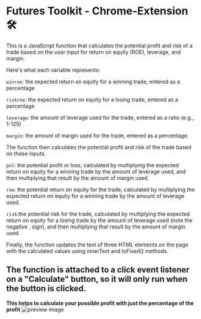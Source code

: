 # Futures Toolkit - Chrome-Extension 🛠

This is a JavaScript function that calculates the potential profit and risk of a trade based on the user input for return on equity (ROE), leverage, and margin.

Here's what each variable represents:

`winroe`: the expected return on equity for a winning trade, entered as a percentage

`riskroe`: the expected return on equity for a losing trade, entered as a percentage

`leverage`: the amount of leverage used for the trade, entered as a ratio (e.g., 1-125)

`margin`: the amount of margin used for the trade, entered as a percentage.

The function then calculates the potential profit and risk of the trade based on these inputs.


`pnl`: the potential profit or loss, calculated by multiplying the expected return on equity for a winning trade by the amount of leverage used, and then multiplying that result by the amount of margin used.

`roe`: the potential return on equity for the trade, calculated by multiplying the expected return on equity for a winning trade by the amount of leverage used.

`risk`:the potential risk for the trade, calculated by multiplying the expected return on equity for a losing trade by the amount of leverage used (note the negative .
sign), and then multiplying that result by the amount of margin used.

Finally, the function updates the text of three HTML elements on the page with the calculated values using innerText and toFixed() methods.

The function is attached to a click event listener on a "Calculate" button, so it will only run when the button is clicked.
---
__This helps to calculate your possible profit with just the percentage of the profit__
![preview image](https://i.imgur.com/GfKlR3i.png)

